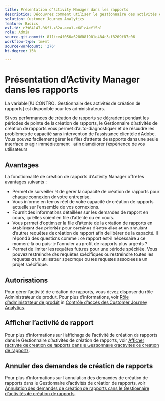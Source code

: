 ```yaml
---
title: Présentation d’Activity Manager dans les rapports
description: Découvrez comment utiliser le gestionnaire des activités de rapport pour diagnostiquer et corriger les problèmes de capacité pendant les heures de pointe de la création de rapports.
solution: Customer Journey Analytics
feature: Basics
exl-id: c3964147-06f1-462a-aea1-e681c4ef15b1
role: Admin
source-git-commit: 811fce4f056a6280081901e484c3af8209f87c06
workflow-type: tm+mt
source-wordcount: '276'
ht-degree: 15%

---
```


# Présentation d’Activity Manager dans les rapports

La variable [!UICONTROL Gestionnaire des activités de création de rapports] est disponible pour les administrateurs.

Si vos performances de création de rapports se dégradent pendant les périodes de pointe de la création de rapports, le Gestionnaire d’activités de création de rapports vous permet d’auto-diagnostiquer et de résoudre les problèmes de capacité sans intervention de l’assistance clientèle d’Adobe. Vous pouvez facilement gérer les files d’attente de rapports dans une seule interface et agir immédiatement &#x200B; &#x200B; afin d’améliorer l’expérience de vos utilisateurs.

## Avantages

La fonctionnalité de création de rapports d’Activity Manager offre les avantages suivants :

* Permet de surveiller et de gérer la capacité de création de rapports pour chaque connexion de votre entreprise.
* Vous informe en temps réel de votre capacité de création de rapports actuelle sur l’ensemble de vos connexions.
* Fournit des informations détaillées sur les demandes de rapport en cours, qu’elles soient en file d’attente ou en cours.
* Vous permet d’optimiser la file d’attente de la création de rapports en établissant des priorités pour certaines d’entre elles et en annulant d’autres requêtes de création de rapport afin de libérer de la capacité. Il répond à des questions comme : ce rapport est-il nécessaire à ce moment-là ou puis-je l&#39;annuler au profit de rapports plus urgents ?
* Permet de limiter les requêtes futures pour une période spécifiée. Vous pouvez restreindre des requêtes spécifiques ou restreindre toutes les requêtes d’un utilisateur spécifique ou les requêtes associées à un projet spécifique.

## Autorisations

<!-- update for CJA -->

Pour gérer l’activité de création de rapports, vous devez disposer du rôle Administrateur de produit. Pour plus d’informations, voir [Rôle d’administrateur de produit](/help/admin/cja-access-control.md#product-admin-role) in [Contrôle d’accès des Customer Journey Analytics](/help/admin/cja-access-control.md).

## Afficher l’activité de rapport

Pour plus d’informations sur l’affichage de l’activité de création de rapports dans le Gestionnaire d’activités de création de rapports, voir [Afficher l’activité de création de rapports dans le Gestionnaire d’activités de création de rapports](/help/reporting-activity-manager/reporting-activity.md).

## Annuler des demandes de création de rapports

Pour plus d’informations sur l’annulation des demandes de création de rapports dans le Gestionnaire d’activités de création de rapports, voir [Annulation des demandes de création de rapports dans le Gestionnaire d’activités de création de rapports](/help/reporting-activity-manager/reporting-activity-cancel-requests.md).
